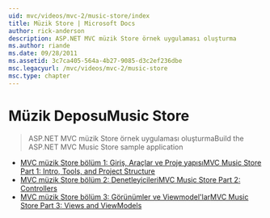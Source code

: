 ```yaml
---
uid: mvc/videos/mvc-2/music-store/index
title: Müzik Store | Microsoft Docs
author: rick-anderson
description: ASP.NET MVC müzik Store örnek uygulaması oluşturma
ms.author: riande
ms.date: 09/28/2011
ms.assetid: 3c7ca405-564a-4b27-9085-d3c2ef236dbe
msc.legacyurl: /mvc/videos/mvc-2/music-store
msc.type: chapter
---
```

<a name="music-store"></a><span data-ttu-id="221f3-103">Müzik Deposu</span><span class="sxs-lookup"><span data-stu-id="221f3-103">Music Store</span></span>
====================
> <span data-ttu-id="221f3-104">ASP.NET MVC müzik Store örnek uygulaması oluşturma</span><span class="sxs-lookup"><span data-stu-id="221f3-104">Build the ASP.NET MVC Music Store sample application</span></span>


- [<span data-ttu-id="221f3-105">MVC müzik Store bölüm 1: Giriş, Araçlar ve Proje yapısı</span><span class="sxs-lookup"><span data-stu-id="221f3-105">MVC Music Store Part 1: Intro, Tools, and Project Structure</span></span>](mvc-music-store-part-1-intro-tools-and-project-structure.md)
- [<span data-ttu-id="221f3-106">MVC müzik Store bölüm 2: Denetleyicileri</span><span class="sxs-lookup"><span data-stu-id="221f3-106">MVC Music Store Part 2: Controllers</span></span>](mvc-music-store-part-2-controllers.md)
- [<span data-ttu-id="221f3-107">MVC müzik Store bölüm 3: Görünümler ve Viewmodel'lar</span><span class="sxs-lookup"><span data-stu-id="221f3-107">MVC Music Store Part 3: Views and ViewModels</span></span>](mvc-music-store-part-3-views-and-viewmodels.md)
